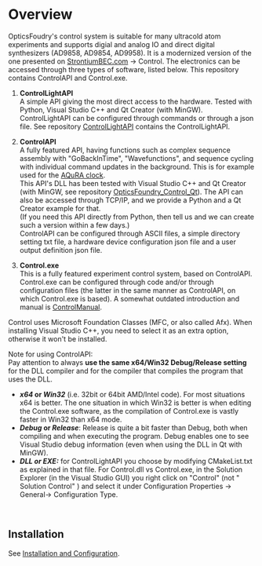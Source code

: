 # Overview

OpticsFoudry's control system is suitable for many ultracold atom experiments and supports digial and analog IO and direct digital synthesizers (AD9858, AD9854, AD9958). It is a modernized version of the one presented on [StrontiumBEC.com](https://www.strontiumbec.com/) -> Control. The electronics can be accessed through three types of software, listed below. This repository contains ControlAPI and Control.exe. 

1. **ControlLightAPI**    
    A simple API giving the most direct access to the hardware. Tested with Python, Visual Studio C++ and Qt Creator (with MinGW).  
    ControlLightAPI can be configured through commands or through a json file. See repository [ControlLightAPI](https://github.com/opticsfoundry/OpticsFoundry_ControlLight) contains the ControlLightAPI.

2. **ControlAPI**  
    A fully featured API, having functions such as complex sequence assembly with "GoBackInTime", "Wavefunctions", and sequence cycling with individual command updates in the background. This is for example used for the [AQuRA clock](https://www.aquraclock.eu/).  
    This API's DLL has been tested with Visual Studio C++ and Qt Creator (with MinGW, see repository [OpticsFoundry_Control_Qt](https://github.com/opticsfoundry/OpticsFoundry_Control_Qt)). The API can also be accessed through TCP/IP, and we provide a Python and a Qt Creator example for that.  
    (If you need this API directly from Python, then tell us and we can create such a version within a few days.)  
    ControlAPI can be configured through ASCII files, a simple directory setting txt file, a hardware device configuration json file and a user output definition json file.  

3. **Control.exe**  
    This is a fully featured experiment control system, based on ControlAPI. Control.exe can be configured through code and/or through configuration files (the latter in the same manner as ControlAPI, on which Control.exe is based). A somewhat outdated introduction and manual is [ControlManual](http://www.strontiumbec.com/Schreck/downloads/ControlManual.pdf).

Control uses Microsoft Foundation Classes (MFC, or also called Afx). When installing Visual Studio C++, you need to select it as an extra option, otherwise it won't be installed.

Note for using ControlAPI:  
Pay attention to always **use the same x64/Win32 Debug/Release setting** for the DLL compiler and for the compiler that compiles the program that uses the DLL.  
- **_x64_ or _Win32_** (i.e. 32bit or 64bit AMD/Intel code). For most situations x64 is better. The one situation in which Win32 is better is when editing the Control.exe software, as the compilation of Control.exe is vastly faster in Win32 than x64 mode.  
- **_Debug_ or _Release_**: Release is quite a bit faster than Debug, both when compiling and when executing the program. Debug enables one to see Visual Studio debug information (even when using the DLL in Qt with MinGW).  
- **_DLL or EXE:_** for ControlLightAPI you choose by modifying CMakeList.txt as explained in that file. For Control.dll vs Control.exe, in the Solution Explorer (in the Visual Studio GUI) you right click on "Control" (not " Solution Control" ) and select it under Configuration Properties -> General-> Configuration Type.  


&nbsp;

## Installation

See [Installation and Configuration](Manual\InstallationAndConfiguration.md).
